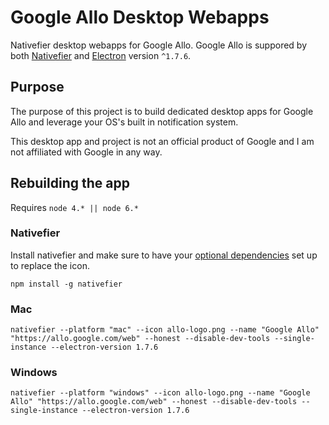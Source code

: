 # Google Allo Desktop Webapps
Nativefier desktop webapps for Google Allo. Google Allo is suppored by both [Nativefier](https://github.com/jiahaog/nativefier) and [Electron](https://github.com/electron/electron) version `^1.7.6`.

## Purpose
The purpose of this project is to build dedicated desktop apps for Google Allo and leverage your OS's built in notification system.

This desktop app and project is not an official product of Google and I am not affiliated with Google in any way.

## Rebuilding the app
Requires `node 4.* || node 6.*`

### Nativefier
Install nativefier and make sure to have your [optional dependencies](https://github.com/jiahaog/nativefier#optional-dependencies) set up to replace the icon.
```
npm install -g nativefier
```

### Mac
```
nativefier --platform "mac" --icon allo-logo.png --name "Google Allo" "https://allo.google.com/web" --honest --disable-dev-tools --single-instance --electron-version 1.7.6
```

### Windows
```
nativefier --platform "windows" --icon allo-logo.png --name "Google Allo" "https://allo.google.com/web" --honest --disable-dev-tools --single-instance --electron-version 1.7.6
```
